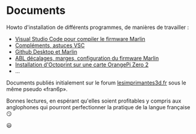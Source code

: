 # Documents
 Howto d'installation de différents programmes, de manières de travailler :  
 - [Visual Studio Code pour compiler le firmware Marlin](https://github.com/fran6p/Documents-LI3D/blob/main/Comment%20installer%20VScode%2BAutoBuildMarlin%2BPlatformio.md)
 - [Compléments, astuces VSC](https://github.com/fran6p/Documents-LI3D/blob/main/Complement-astuces-VSC.md)
 - [Github Desktop et Marlin](https://github.com/fran6p/Documents-LI3D/blob/main/GithubDesktop-Marlin.md)
 - [ABL décalages, marges, configuration du firmware Marlin](https://github.com/fran6p/Documents-LI3D/blob/main/Comment%20r%C3%A9gler%20le%20capteur%20-%20senseur%20de%20nivellement.md)
 - [Installation d'Octoprint sur une carte OrangePi Zero 2](https://github.com/fran6p/Documents-LI3D/blob/main/Installer%20Octoprint%20sur%20une%20OrangePi%20Zero%202.md)
 - ...

Documents publiés initialement sur le forum [lesimprimantes3d.fr](https://www.lesimprimantes3d.fr/forum/) sous le même pseudo «fran6p».

Bonnes lectures, en espérant qu'elles soient profitables y compris aux anglophones qui pourront perfectionner la pratique de la langue française :smirk:

:smiley:
 
